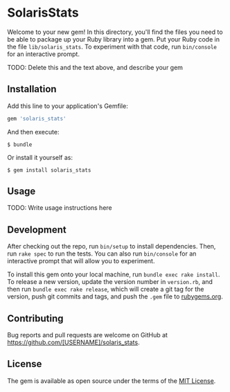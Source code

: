 # SolarisStats

Welcome to your new gem! In this directory, you'll find the files you need to be able to package up your Ruby library into a gem. Put your Ruby code in the file `lib/solaris_stats`. To experiment with that code, run `bin/console` for an interactive prompt.

TODO: Delete this and the text above, and describe your gem

## Installation

Add this line to your application's Gemfile:

```ruby
gem 'solaris_stats'
```

And then execute:

    $ bundle

Or install it yourself as:

    $ gem install solaris_stats

## Usage

TODO: Write usage instructions here

## Development

After checking out the repo, run `bin/setup` to install dependencies. Then, run `rake spec` to run the tests. You can also run `bin/console` for an interactive prompt that will allow you to experiment.

To install this gem onto your local machine, run `bundle exec rake install`. To release a new version, update the version number in `version.rb`, and then run `bundle exec rake release`, which will create a git tag for the version, push git commits and tags, and push the `.gem` file to [rubygems.org](https://rubygems.org).

## Contributing

Bug reports and pull requests are welcome on GitHub at https://github.com/[USERNAME]/solaris_stats.


## License

The gem is available as open source under the terms of the [MIT License](http://opensource.org/licenses/MIT).

